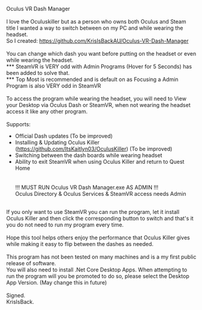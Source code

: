 Oculus VR Dash Manager<br>
<br>
I love the Oculuskiller but as a person who owns both Oculus and Steam title I wanted a way to switch between on my PC and while wearing the headset.<br>
So I created: https://github.com/KrisIsBackAU/Oculus-VR-Dash-Manager<br>
<br>
You can change which dash you want before putting on the headset or even while wearing the headset.<br>
    *** SteamVR is VERY odd with Admin Programs (Hover for 5 Seconds) has been added to solve that.<br>
    *** Top Most is recommended and is default on as Focusing a Admin Program is also VERY odd in SteamVR<br><br>
To access the program while wearing the headset, you will need to View your Desktop via Oculus Dash or SteamVR, when not wearing the headset access it like any other program.<br>
<br>
Supports:<br>
- Official Dash updates (To be improved)<br>
- Installing & Updating Oculus Killer  (https://github.com/ItsKaitlyn03/OculusKiller)  (To be improved)<br>
- Switching between the dash boards while wearing headset<br>
- Ability to exit SteamVR when using Oculus Killer and return to Quest Home<br>
<br><br>
!!! MUST RUN Oculus VR Dash Manager.exe AS ADMIN !!!<br>
Oculus Directory & Oculus Services & SteamVR access needs Admin<br>
<br>
If you only want to use SteamVR you can run the program, let it install Oculus Killer and then click the corresponding button to switch and that's it you do not need to run my program every time.<br>
<br>
Hope this tool helps others enjoy the performance that Oculus Killer gives while making it easy to flip between the dashes as needed.<br>
<br>
This program has not been tested on many machines and is a my first public release of software.<br>
You will also need to install .Net Core Desktop Apps. When attempting to run the program will you be promoted to do so, please select the Desktop App Version. (May change this in future)<br>
<br>
Signed.<br>
KrisIsBack.<br>







